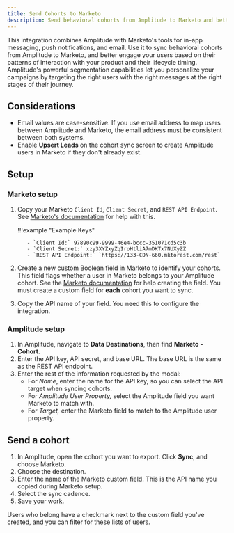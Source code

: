 ```yaml
---
title: Send Cohorts to Marketo
description: Send behavioral cohorts from Amplitude to Marketo and better engage your users based on their patterns of interaction with your product and their lifecycle timing.
---
```


This integration combines Amplitude with Marketo's tools for in-app messaging, push notifications, and email. Use it to sync behavioral cohorts from Amplitude to Marketo, and better engage your users based on their patterns of interaction with your product and their lifecycle timing. Amplitude's powerful segmentation capabilities let you personalize your campaigns by targeting the right users with the right messages at the right stages of their journey.

## Considerations

- Email values are case-sensitive. If you use email address to map users between Amplitude and Marketo, the email address must be consistent between both systems.
- Enable **Upsert Leads** on the cohort sync screen to create Amplitude users in Marketo if they don't already exist.

## Setup

### Marketo setup

1. Copy your Marketo `Client Id`, `Client Secret`, and `REST API Endpoint`. See [Marketo's documentation](https://developers.marketo.com/blog/quick-start-guide-for-marketo-rest-api/) for help with this.

    !!!example "Example Keys"

          - `Client Id:` 97890c99-9999-46e4-bccc-351071cd5c3b
          - `Client Secret:` xzy3XYZxyZqIroHtliA7mDKTx7NUXyZZ
          - `REST API Endpoint:` `https://133-CDN-660.mktorest.com/rest`

2. Create a new custom Boolean field in Marketo to identify your cohorts. This field flags whether a user in Marketo belongs to your Amplitude cohort. See the [Marketo documentation](https://developers.marketo.com/blog/create-a-custom-field-in-marketo-and-update-this-field-via-api/) for help creating the field. You must create a custom field for **each** cohort you want to sync. 
3. Copy the API name of your field. You need this to configure the integration. 

### Amplitude setup

1. In Amplitude, navigate to **Data Destinations**, then find **Marketo - Cohort**.
2. Enter the API key, API secret, and base URL. The base URL is the same as the REST API endpoint.
3. Enter the rest of the information requested by the modal:
    - For *Name*, enter the name for the API key, so you can select the API target when syncing cohorts.
    - For *Amplitude User Property,* select the Amplitude field you want Marketo to match with.
    - For *Target,* enter the Marketo field to match to the Amplitude user property.

## Send a cohort

1. In Amplitude, open the cohort you want to export. Click **Sync**, and choose Marketo.
2. Choose the destination.
3. Enter the name of the Marketo custom field. This is the API name you copied during Marketo setup.
4. Select the sync cadence.
5. Save your work.

Users who belong have a checkmark next to the custom field you've created, and you can filter for these lists of users.

